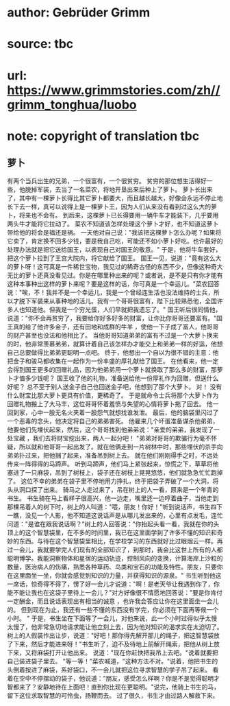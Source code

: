 # author: Gebrüder Grimm
# source: tbc
# url: https://www.grimmstories.com/zh//grimm_tonghua/luobo
# note: copyright of translation tbc

## 萝卜 

有两个当兵出生的兄弟，一个很富有，一个很贫穷。
贫穷的那位想生活得好一些，他脱掉军装，去当了一名菜农，将地开垦出来后种上了萝卜。
萝卜长出来了，其中有一棵萝卜长得比其它萝卜都要大，而且越长越大，好像会永远不停止地长下去一样，真可以说得上是一棵萝卜王，因为人们从来没有看到过这么大的萝卜，将来也不会有。
到后来，这棵萝卜已长得要用一辆牛车才能装下，几乎要用两头牛才能将它拉动了。
菜农不知道该怎样处理这个萝卜才好，也不知道这萝卜带给他的将会是福还是祸。
一天他对自己说："我该把这棵萝卜怎么办呢？如果将它卖了，肯定换不回多少钱，要是我自己吃，可能还不如小萝卜好吃。也许最好的处理办法就是把它送给国王，以表现自己对国王的敬意。"
于是，他将牛车套好，把这个萝卜拉到了王宫大院内，将它献给了国王。
国王一见，说道："竟有这么大的萝卜呀！这可真是一件稀世宝物，我见过的稀奇古怪的东西不少，但像这种奇大无比的萝卜还真没看见过。你是在哪里种出来的呢？或者说，是不是只有你才能有这种本事种出这样的萝卜来呢？要是这样的话，你可真是一个幸运儿。"菜农回答说："唉，不！我并不是一个幸运儿，我是一个曾经连生活也没法维持的士兵，所以才脱下军装来从事种地的活儿。我有一个哥哥很富有，陛下比较熟悉他，全国许多人也知道他。但我是一个穷光蛋，人们早就把我遗忘了。"
国王听后很同情他，说道："你不会再贫穷了，我要给你好多好多的财富，让你比你哥哥还要富有。"国王真的给了他许多金子，还有田地和成群的牛羊
，使他一下子成了富人，他哥哥的财产甚至也没法和他相比了。
当他哥哥知道弟弟的富有不过是一个大萝卜换来的时，他非常羡慕弟弟，就算计着自己该怎样办才能交上和弟弟一样的好运，他想自己总要做得比弟弟更聪明一点吧。
终于，他想出一个自以为很不错的主意：他把金子和骏马都收集在一起作为一份丰盛的厚礼献给了国王。
在他看来，他一定会得到国王更多的回赠礼品，因为他弟弟用一个萝卜就换取了那么多的财富，那萝卜才值多少钱呢？
国王收了他的礼物，准备送给他一份厚礼作为回赠，但送什么好呢？
总不至于别人送金子自己也回送金子吧，他想到了那个大萝卜。 对！
没有什么财宝比那大萝卜更具有价值，更稀奇了。
于是就命令士兵将那个大萝卜作为回赠礼物搬上了大马丰，这位哥哥怀着羞愤与失望的心情将萝卜拖了回去。
他一回到家，心中一股无名火夹着一股怨气就想找谁发泄。
最后，他的脑袋里闪过了一个恶毒的念头，他决定将自己的弟弟害死。
他雇来几个坏蛋准备谋杀他弟弟，他要他们先埋伏起来，然后，这个哥哥找到他弟弟说："亲爱的弟弟，我发现了一处宝藏
，我们去将财宝挖出来，两人一起分吧！
"弟弟对哥哥的欺骗行为毫不怀疑，所以就和他哥哥一起出发了。就在他俩走到一片树林中时，那些埋伏的杀手向弟弟扑过来，把他捆了起来，准备吊到树上去。
就在他们刚刚得手之时，不远处传来一阵得得的马蹄声。
听到马蹄声，他们马上紧张起来，惊慌之下，草草将他塞进了一只麻袋，吊到了树枝上，袋子还在树枝上晃晃悠悠，他们就急急忙忙跑掉了。
这位不幸的弟弟在袋子里不停地用力挣扎，终于把袋子弄破了一个大洞，将头从洞口探了出来。
骑马之人走过来了，吊在树上的人一看，原来是一个年青的书生。
书生骑在马上看样子很高兴，他一边走，嘴里还一边哼着曲子，当他走到那棵吊着人的树下时，树上的人叫道："喂，朋友！你好！"听到说话声，书生四下一瞧，没见一个人影，他不知道这说话声是从哪儿发出来的，心里有点发毛，连忙问道："是谁在跟我说话啊？"树上的人回答说："你抬起头看一看，我就在你的头顶上的这个智慧袋里，在不多的时间里，我已在这里面学到了许多不懂的知识和奇妙的东西。与待在这个智慧袋里相比，在学校学习的东西就好比过眼烟云一样。再过一会儿，我就要学完人们现有的全部知识了，到那时，我会比这世上所有的人都聪明博学。我能洞察物体和星宿的运动轨迹，控制风向的变换，计算海岸上沙粒的数量，医治病人的伤痛，熟悉各种草药、鸟类和宝石的功能及特性。朋友，只要你在这里面坐一坐，你就会感觉到知识的力量，并获得知识的源泉。"
书生听到他这一席话，惊奇得不得了，愣了好一会儿才说道："啊！是老天爷让我遇到你了，你能不能让我也在这袋子里待上一会儿？"对方好像很不情愿地回答说："要是你肯付一定酬金，而且说话表现出有相当的诚意
，也许我会答应让你在这里面坐一会儿的。
但到现在为止，我还有一些不懂的东西没有学完，你必须在下面再等候一个小时。
"
于是，书生坐在下面等了一会儿，对他来说，此一个小时过得似乎太慢太慢了，他非常急切地请求能让他立刻上去，因为他对知识的渴求实在太迫切了。
树上的人假装作出让步，说道："好吧！那你得先解开那儿的绳子，把这智慧袋放了下来，然后才能进来呀！"书生听了，迫不及待地上前解开绳索，把他从树上放下来，又将麻袋打开让他出来。
说道："现在你赶快把我吊上去吧。"说着就要把自己装进袋子里去。
"等一等！"菜农喊道，"这种方法不对。"说着，他把书生的头倒着按进了麻袋，系好袋口，不一会儿就把这位寻求智慧的学子吊了起来。
看着在空中不停摆动的袋子，他说道："朋友，感受怎么样啊？你是不是觉得聪明才智都来了？安静地待在上面吧！直到你比现在更聪明。"说完，他骑上书生的马，留下这位求取智慧的可怜虫，扬鞭而去。
过了很久，书生才由过路人解救下来。
